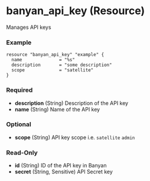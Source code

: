 # banyan_api_key (Resource)

Manages API keys

### Example
```hcl
resource "banyan_api_key" "example" {
  name              = "%s"
  description       = "some description"
  scope             = "satellite"
}
```

### Required

- **description** (String) Description of the API key
- **name** (String) Name of the API key

### Optional

- **scope** (String) API key scope i.e. `satellite` `admin`

### Read-Only

- **id** (String) ID of the API key in Banyan
- **secret** (String, Sensitive) API Secret key


